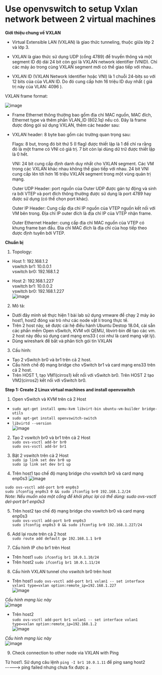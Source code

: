 # Use openvswitch to setup Vxlan network between 2 virtual machines  

**Giới thiệu chung về VXLAN**  

* Virtual Extensible LAN (VXLAN) là giao thức tunneling, thuộc giữa lớp 2 và lớp 3.

* VXLAN là giao thức sử dụng UDP (cổng 4789) để truyền thông và một segment ID độ dài 24 bit còn gọi là VXLAN network identifier (VNID). Chỉ các máy ảo trong cùng VXLAN segment mới có thể giao tiếp với nhau..

* VXLAN ID (VXLAN Network Identifier hoặc VNI) là 1 chuỗi 24-bits so với 12 bits của của VLAN ID. Do đó cung cấp hơn 16 triệu ID duy nhất ( giá trị này của VLAN: 4096 ).

VXLAN frame format:

![image](https://user-images.githubusercontent.com/46991949/118907515-d8717f00-b949-11eb-9eb6-afcfbca57b33.png)

* Frame Ethernet thông thường bao gồm địa chỉ MAC nguồn, MAC đích, Ethernet type và thêm phần VLAN_ID (802.1q) nếu có. Đây là frame được đóng gói sử dụng VXLAN, thêm các header sau:

* VXLAN header: 8 byte bao gồm các trường quan trọng sau:

    Flags: 8 but, trong đó bit thứ 5 (I flag) được thiết lập là 1 để chỉ ra rằng đó là một frame có VNI có giá trị. 7 bit còn lại dùng dữ trữ được thiết lập là 0 hết.

    VNI: 24 bit cung cấp định danh duy nhất cho VXLAN segment. Các VM trong các VXLAN khác nhau không thể giao tiếp với nhau. 24 bit VNI cung cấp lên tới hơn 16 triệu VXLAN     segment trong một vùng quản trị mạng.

    Outer UDP Header: port nguồn của Outer UDP được gán tự động và sinh ra bởi VTEP và port đích thông thường được sử dụng là port 4789 hay được sử dụng (có thể chọn port khác).

    Outer IP Header: Cung cấp địa chỉ IP nguồn của VTEP nguồn kết nối với VM bên trong. Địa chỉ IP outer đích là địa chỉ IP của VTEP nhận frame.

    Outer Ethernet Header: cung cấp địa chỉ MAC nguồn của VTEP có khung frame ban đầu. Địa chỉ MAC đích là địa chỉ của hop tiếp theo được định tuyến bởi VTEP.  
    
**Chuẩn bị**  
1. Topology:  
* Host 1: 192.168.1.2   
    vswitch br1: 10.0.0.1  
    vswitch br0: 192.168.1.2    
    
* Host 2: 192.168.1.227   
    vswitch br1: 10.0.0.2  
    vswitch br0: 192.168.1.227    
![image](https://user-images.githubusercontent.com/46991949/118908940-7b2afd00-b94c-11eb-925b-6c9965664dde.png)

2. Mô tả:
* Dưới đây mình sẽ thực hiện 1 bài lab sử dụng vmware để chạy 2 máy ảo host1, host2 đóng vai trò như các node vật lí trong thực tế.
* Trên 2 host này, sẽ được cài hệ điều hành Ubuntu Destop 18.04, cài sẵn các phần mềm Open vSwitch, KVM với QEMU, libvirt-bin để tạo các vm. 2 host này đều sủ dụng card mạng ens33 ( coi như là card mạng vật lý).
* Dùng wireshark để bắt và phân tích gói tin VXLAN

3. Cấu hình:
* Tạo 2 vSwitch br0 và br1 trên cả 2 host.
* Cấu hình chế độ mạng bridge cho vSwitch br1 và card mạng ens33 trên cả 2 host.
* Trên HOST 1, tạo VM1(cirros1) kết nối với vSwitch br0. Trên HOST 2 tạo VM2(cirros2) kết nối với vSwitch br0.

**Step 1: Create 2 Linux virtual machines and install openvswitch**  

1. Open vSwitch và KVM trên cả 2 Host  
* ```sudo apt-get install qemu-kvm libvirt-bin ubuntu-vm-builder bridge-utils```  
* ```sudo apt-get install openvswitch-switch```  
* ```libvirtd --version```  
![image](https://user-images.githubusercontent.com/46991949/118910290-6c454a00-b94e-11eb-9f08-d89426584f46.png)  

2. Tạo 2 vswitch br0 và br1 trên cả 2 Host  
```sudo ovs-vsctl add-br br0```  
```sudo ovs-vsctl add-br br1```  

3. Bật 2 vswitch trên cả 2 Host  
```sudo ip link set dev br0 up```  
```sudo ip link set dev br1 up```  

4. Trên host1 tạo chế độ mạng bridge cho vswitch br0 và card mạng enp0s3 
![image](https://user-images.githubusercontent.com/46991949/118913933-9568d900-b954-11eb-80cd-700fd9276ba9.png)
 
```sudo ovs-vsctl add-port br0 enp0s3```  
```sudo ifconfig enp0s3 0 && sudo ifconfig br0 192.168.1.2/24```  
*Note: Nếu muốn xóa một cổng để khôi phục lại có thể dùng: sudo ovs-vsctl del-port br1 enp0s3*  

5. Trên host2 tạo chế độ mạng bridge cho vswitch br0 và card mạng enp0s3  
```sudo ovs-vsctl add-port br0 enp0s3```   
```sudo ifconfig enp0s3 0 && sudo ifconfig br0 192.168.1.227/24```  

6. Add lại route trên cả 2 host  
```sudo route add default gw 192.168.1.1 br0```  

7. Cấu hình IP cho br1 trên Host
* Trên host1
```sudo ifconfig br1 10.0.1.10/24```
* Trên host2
```sudo ifconfig br1 10.0.1.11/24```  

8. Cấu hình VXLAN tunnel cho vswitch br0 trên host
* Trên host1
```sudo ovs-vsctl add-port br1 vxlan1 -- set interface vxlan1 type=vxlan option:remote_ip=192.168.1.227```  
![image](https://user-images.githubusercontent.com/46991949/119121314-743ce100-ba57-11eb-8c8f-531488305f0b.png)

*Cấu hính mạng lúc này*  
![image](https://user-images.githubusercontent.com/46991949/119121377-89b20b00-ba57-11eb-8d92-df0931144055.png)

* Trên host2  
```sudo ovs-vsctl add-port br1 vxlan1 -- set interface vxlan1 type=vxlan option:remote_ip=192.168.1.2```  
![image](https://user-images.githubusercontent.com/46991949/119121425-99315400-ba57-11eb-8137-6312aedea8cc.png)

*Cấu hình mạng lúc này*  
![image](https://user-images.githubusercontent.com/46991949/119121469-a9e1ca00-ba57-11eb-9894-d13e47d9d9af.png)

9. Check connection to other node via VXLAN with Ping 

Từ host1. Sử dụng câu lệnh ```ping -I br1 10.0.1.11``` để ping sang host2  
-----> ping failed nhưng chưa fix được ạ *.*  




 


